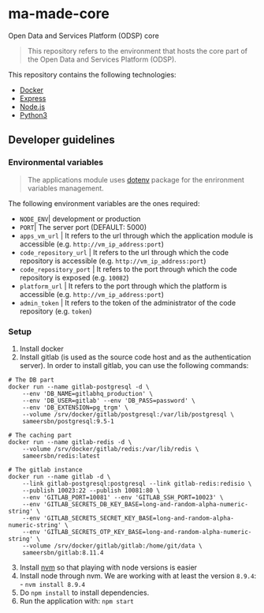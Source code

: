 # ma-made-core
Open Data and Services Platform (ODSP) core

> This repository refers to the environment that hosts the core part of the Open Data and Services Platform (ODSP). 

This repository contains the following technologies:

  - [Docker](https://www.docker.com/)
  - [Express](http://expressjs.com/)
  - [Node.js](https://nodejs.org/en/)
  - [Python3](https://www.python.org/)

## Developer guidelines

### Environmental variables
> The applications module uses [dotenv](https://www.npmjs.com/package/dotenv) package for the enrironment variables management.

The following environment variables are the ones required:

- `NODE_ENV`| development or production
- `PORT`| The server port (DEFAULT: 5000) 
- `apps_vm_url` 
| It refers to the url through which the application module is accessible
(e.g. `http://vm_ip_address:port`)
- `code_repository_url` 
| It refers to the url through which the code repository is accessible
(e.g. `http://vm_ip_address:port`)
- `code_repository_port` 
| It refers to the port through which the code repository is exposed
(e.g. `10082`)
- `platform_url` 
| It refers to the port through which the platform is accessible
(e.g. `http://vm_ip_address:port`)
- `admin_token` 
| It refers to the token of the administrator of the code repository
(e.g. `token`)

### Setup

  1. Install docker
  2. Install gitlab (is used as the source code host and as the authentication server). In order to install gitlab, you can use the following commands:
```
# The DB part
docker run --name gitlab-postgresql -d \
    --env 'DB_NAME=gitlabhq_production' \
    --env 'DB_USER=gitlab' --env 'DB_PASS=password' \
    --env 'DB_EXTENSION=pg_trgm' \
    --volume /srv/docker/gitlab/postgresql:/var/lib/postgresql \
    sameersbn/postgresql:9.5-1

# The caching part
docker run --name gitlab-redis -d \
    --volume /srv/docker/gitlab/redis:/var/lib/redis \
    sameersbn/redis:latest

# The gitlab instance
docker run --name gitlab -d \
    --link gitlab-postgresql:postgresql --link gitlab-redis:redisio \
    --publish 10023:22 --publish 10081:80 \
    --env 'GITLAB_PORT=10081' --env 'GITLAB_SSH_PORT=10023' \
    --env 'GITLAB_SECRETS_DB_KEY_BASE=long-and-random-alpha-numeric-string' \
    --env 'GITLAB_SECRETS_SECRET_KEY_BASE=long-and-random-alpha-numeric-string' \
    --env 'GITLAB_SECRETS_OTP_KEY_BASE=long-and-random-alpha-numeric-string' \
    --volume /srv/docker/gitlab/gitlab:/home/git/data \
    sameersbn/gitlab:8.11.4
```


  3. Install [nvm](https://github.com/creationix/nvm) so that playing with node versions is easier
  4. Install node through nvm. We are working with at least the version `8.9.4`:
    - `nvm install 8.9.4`
  5. Do `npm install` to install dependencies.
  6. Run the application with: `npm start`
